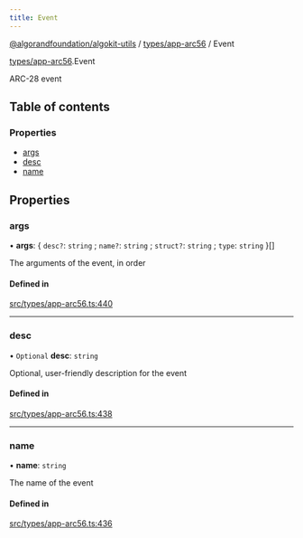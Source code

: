 ```yaml
---
title: Event
---
```


[@algorandfoundation/algokit-utils](/reference/algokit-utils-ts/api/readme/) / [types/app-arc56](/reference/algokit-utils-ts/api/modules/types_app_arc56/) / Event

[types/app-arc56](/reference/algokit-utils-ts/api/modules/types_app_arc56/).Event

ARC-28 event

## Table of contents

### Properties

- [args](types_app_arc56.Event.md#args)
- [desc](types_app_arc56.Event.md#desc)
- [name](types_app_arc56.Event.md#name)

## Properties

### args

• **args**: \{ `desc?`: `string` ; `name?`: `string` ; `struct?`: `string` ; `type`: `string` }[]

The arguments of the event, in order

#### Defined in

[src/types/app-arc56.ts:440](https://github.com/algorandfoundation/algokit-utils-ts/blob/main/src/types/app-arc56.ts#L440)

---

### desc

• `Optional` **desc**: `string`

Optional, user-friendly description for the event

#### Defined in

[src/types/app-arc56.ts:438](https://github.com/algorandfoundation/algokit-utils-ts/blob/main/src/types/app-arc56.ts#L438)

---

### name

• **name**: `string`

The name of the event

#### Defined in

[src/types/app-arc56.ts:436](https://github.com/algorandfoundation/algokit-utils-ts/blob/main/src/types/app-arc56.ts#L436)

